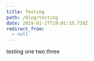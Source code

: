 ```yaml
---
title: Testing
path: /blog/testing
date: 2019-01-27T19:01:15.728Z
redirect_from:
  - null
---
```

testing one two three
